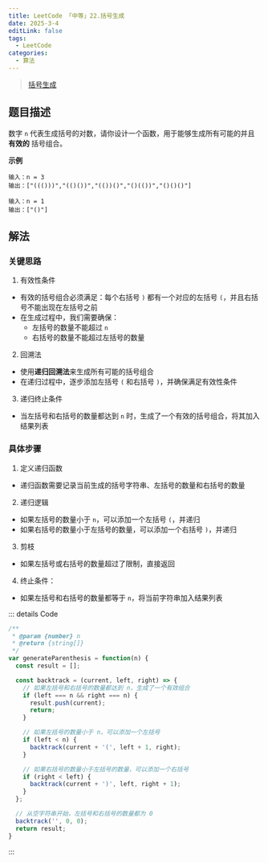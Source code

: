 ```yaml
---
title: LeetCode 「中等」22.括号生成
date: 2025-3-4
editLink: false
tags:
  - LeetCode
categories:
  - 算法
---
```


> [括号生成](https://leetcode.cn/problems/generate-parentheses/description/)

## 题目描述

数字 `n` 代表生成括号的对数，请你设计一个函数，用于能够生成所有可能的并且 **有效的** 括号组合。

**示例**

```
输入：n = 3
输出：["((()))","(()())","(())()","()(())","()()()"]

输入：n = 1
输出：["()"]
```

## 解法

### 关键思路

1. 有效性条件
  - 有效的括号组合必须满足：每个右括号 `)` 都有一个对应的左括号 `(`，并且右括号不能出现在左括号之前
  - 在生成过程中，我们需要确保：
    - 左括号的数量不能超过 `n`
    - 右括号的数量不能超过左括号的数量
2. 回溯法
  - 使用**递归回溯法**来生成所有可能的括号组合
  - 在递归过程中，逐步添加左括号 `(` 和右括号 `)`，并确保满足有效性条件
3. 递归终止条件
  - 当左括号和右括号的数量都达到 `n` 时，生成了一个有效的括号组合，将其加入结果列表

### 具体步骤

1. 定义递归函数
  - 递归函数需要记录当前生成的括号字符串、左括号的数量和右括号的数量
2. 递归逻辑
  - 如果左括号的数量小于 `n`，可以添加一个左括号 `(`，并递归
  - 如果右括号的数量小于左括号的数量，可以添加一个右括号 `)`，并递归
3. 剪枝
  - 如果左括号或右括号的数量超过了限制，直接返回
4. 终止条件：
  - 如果左括号和右括号的数量都等于 `n`，将当前字符串加入结果列表

::: details Code
```js
/**
 * @param {number} n
 * @return {string[]}
 */
var generateParenthesis = function(n) {
  const result = [];

  const backtrack = (current, left, right) => {
    // 如果左括号和右括号的数量都达到 n，生成了一个有效组合
    if (left === n && right === n) {
      result.push(current);
      return;
    }

    // 如果左括号的数量小于 n，可以添加一个左括号
    if (left < n) {
      backtrack(current + '(', left + 1, right);
    }

    // 如果右括号的数量小于左括号的数量，可以添加一个右括号
    if (right < left) {
      backtrack(current + ')', left, right + 1);
    }
  };

  // 从空字符串开始，左括号和右括号的数量都为 0
  backtrack('', 0, 0);
  return result;
}
```
:::
